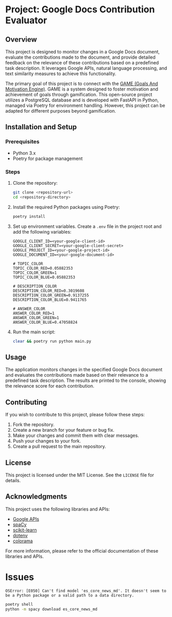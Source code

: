 # Project: Google Docs Contribution Evaluator

## Overview

This project is designed to monitor changes in a Google Docs document, evaluate the contributions made to the document, and provide detailed feedback on the relevance of these contributions based on a predefined task description. It leverages Google APIs, natural language processing, and text similarity measures to achieve this functionality.

The primary goal of this project is to connect with the [GAME (Goals And Motivation Engine)](https://github.com/fvergaracl/GAME). GAME is a system designed to foster motivation and achievement of goals through gamification. This open-source project utilizes a PostgreSQL database and is developed with FastAPI in Python, managed via Poetry for environment handling. However, this project can be adapted for different purposes beyond gamification.

## Installation and Setup

### Prerequisites

- Python 3.x
- Poetry for package management

### Steps

1. Clone the repository:

   ```bash
   git clone <repository-url>
   cd <repository-directory>
   ```

2. Install the required Python packages using Poetry:

   ```bash
   poetry install
   ```

3. Set up environment variables. Create a `.env` file in the project root and add the following variables:

   ```env
   GOOGLE_CLIENT_ID=<your-google-client-id>
   GOOGLE_CLIENT_SECRET=<your-google-client-secret>
   GOOGLE_PROJECT_ID=<your-google-project-id>
   GOOGLE_DOCUMENT_ID=<your-google-document-id>

   # TOPIC_COLOR
   TOPIC_COLOR_RED=0.05882353
   TOPIC_COLOR_GREEN=1
   TOPIC_COLOR_BLUE=0.05882353

   # DESCRIPTION_COLOR
   DESCRIPTION_COLOR_RED=0.3019608
   DESCRIPTION_COLOR_GREEN=0.9137255
   DESCRIPTION_COLOR_BLUE=0.9411765

   # ANSWER_COLOR
   ANSWER_COLOR_RED=1
   ANSWER_COLOR_GREEN=1
   ANSWER_COLOR_BLUE=0.47058824
   ```

4. Run the main script:
   ```bash
   clear && poetry run python main.py
   ```

## Usage

The application monitors changes in the specified Google Docs document and evaluates the contributions made based on their relevance to a predefined task description. The results are printed to the console, showing the relevance score for each contribution.

## Contributing

If you wish to contribute to this project, please follow these steps:

1. Fork the repository.
2. Create a new branch for your feature or bug fix.
3. Make your changes and commit them with clear messages.
4. Push your changes to your fork.
5. Create a pull request to the main repository.

## License

This project is licensed under the MIT License. See the `LICENSE` file for details.

## Acknowledgments

This project uses the following libraries and APIs:

- [Google APIs](https://developers.google.com/docs/api)
- [spaCy](https://spacy.io/)
- [scikit-learn](https://scikit-learn.org/)
- [dotenv](https://github.com/theskumar/python-dotenv)
- [colorama](https://pypi.org/project/colorama/)

For more information, please refer to the official documentation of these libraries and APIs.

# Issues

```
OSError: [E050] Can't find model 'es_core_news_md'. It doesn't seem to be a Python package or a valid path to a data directory.
```

```Bash
poetry shell
python -m spacy download es_core_news_md
```
